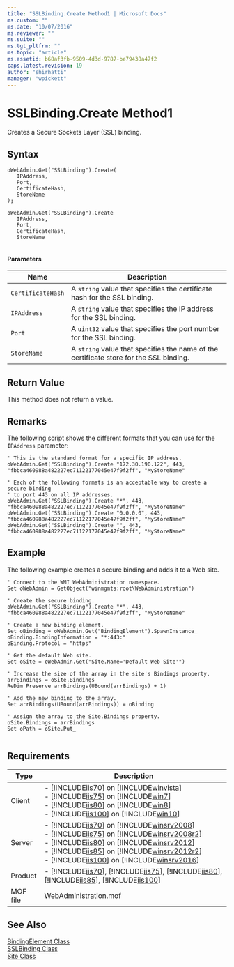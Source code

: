 ```yaml
---
title: "SSLBinding.Create Method1 | Microsoft Docs"
ms.custom: ""
ms.date: "10/07/2016"
ms.reviewer: ""
ms.suite: ""
ms.tgt_pltfrm: ""
ms.topic: "article"
ms.assetid: b68af3fb-9509-4d3d-9787-be79438a47f2
caps.latest.revision: 19
author: "shirhatti"
manager: "wpickett"
---
```

# SSLBinding.Create Method1
Creates a Secure Sockets Layer (SSL) binding.  
  
## Syntax  
  
```jscript#  
oWebAdmin.Get("SSLBinding").Create(  
   IPAddress,  
   Port,  
   CertificateHash,  
   StoreName  
);  
```  
  
```vbs  
oWebAdmin.Get("SSLBinding").Create  
   IPAddress,  
   Port,  
   CertificateHash,  
   StoreName  
  
```  
  
#### Parameters  
  
|Name|Description|  
|----------|-----------------|  
|`CertificateHash`|A `string` value that specifies the certificate hash for the SSL binding.|  
|`IPAddress`|A `string` value that specifies the IP address for the SSL binding.|  
|`Port`|A `uint32` value that specifies the port number for the SSL binding.|  
|`StoreName`|A `string` value that specifies the name of the certificate store for the SSL binding.|  
  
## Return Value  
 This method does not return a value.  
  
## Remarks  
 The following script shows the different formats that you can use for the `IPAddress` parameter:  
  
```  
' This is the standard format for a specific IP address.  
oWebAdmin.Get("SSLBinding").Create "172.30.190.122", 443, "fbbca460988a482227ec71122177045e47f9f2ff", "MyStoreName"  
  
' Each of the following formats is an acceptable way to create a secure binding   
' to port 443 on all IP addresses.  
oWebAdmin.Get("SSLBinding").Create "*", 443, "fbbca460988a482227ec71122177045e47f9f2ff", "MyStoreName"  
oWebAdmin.Get("SSLBinding").Create "0.0.0.0", 443, "fbbca460988a482227ec71122177045e47f9f2ff", "MyStoreName"  
oWebAdmin.Get("SSLBinding").Create "", 443, "fbbca460988a482227ec71122177045e47f9f2ff", "MyStoreName"  
```  
  
## Example  
 The following example creates a secure binding and adds it to a Web site.  
  
```  
' Connect to the WMI WebAdministration namespace.  
Set oWebAdmin = GetObject("winmgmts:root\WebAdministration")  
  
' Create the secure binding.  
oWebAdmin.Get("SSLBinding").Create "*", 443, "fbbca460988a482227ec71122177045e47f9f2ff", "MyStoreName"  
  
' Create a new binding element.  
Set oBinding = oWebAdmin.Get("BindingElement").SpawnInstance_  
oBinding.BindingInformation = "*:443:"  
oBinding.Protocol = "https"  
  
' Get the default Web site.  
Set oSite = oWebAdmin.Get("Site.Name='Default Web Site'")  
  
' Increase the size of the array in the site's Bindings property.  
arrBindings = oSite.Bindings  
ReDim Preserve arrBindings(UBound(arrBindings) + 1)  
  
' Add the new binding to the array.   
Set arrBindings(UBound(arrBindings)) = oBinding  
  
' Assign the array to the Site.Bindings property.  
oSite.Bindings = arrBindings   
Set oPath = oSite.Put_  
  
```  
  
## Requirements  
  
|Type|Description|  
|----------|-----------------|  
|Client|-   [!INCLUDE[iis70](../wmi-provider/includes/iis70-md.md)] on [!INCLUDE[winvista](../wmi-provider/includes/winvista-md.md)]<br />-   [!INCLUDE[iis75](../wmi-provider/includes/iis75-md.md)] on [!INCLUDE[win7](../wmi-provider/includes/win7-md.md)]<br />-   [!INCLUDE[iis80](../wmi-provider/includes/iis80-md.md)] on [!INCLUDE[win8](../wmi-provider/includes/win8-md.md)]<br />-   [!INCLUDE[iis100](../wmi-provider/includes/iis100-md.md)] on [!INCLUDE[win10](../wmi-provider/includes/win10-md.md)]|  
|Server|-   [!INCLUDE[iis70](../wmi-provider/includes/iis70-md.md)] on [!INCLUDE[winsrv2008](../wmi-provider/includes/winsrv2008-md.md)]<br />-   [!INCLUDE[iis75](../wmi-provider/includes/iis75-md.md)] on [!INCLUDE[winsrv2008r2](../wmi-provider/includes/winsrv2008r2-md.md)]<br />-   [!INCLUDE[iis80](../wmi-provider/includes/iis80-md.md)] on [!INCLUDE[winsrv2012](../wmi-provider/includes/winsrv2012-md.md)]<br />-   [!INCLUDE[iis85](../wmi-provider/includes/iis85-md.md)] on [!INCLUDE[winsrv2012r2](../wmi-provider/includes/winsrv2012r2-md.md)]<br />-   [!INCLUDE[iis100](../wmi-provider/includes/iis100-md.md)] on [!INCLUDE[winsrv2016](../wmi-provider/includes/winsrv2016-md.md)]|  
|Product|-   [!INCLUDE[iis70](../wmi-provider/includes/iis70-md.md)], [!INCLUDE[iis75](../wmi-provider/includes/iis75-md.md)], [!INCLUDE[iis80](../wmi-provider/includes/iis80-md.md)], [!INCLUDE[iis85](../wmi-provider/includes/iis85-md.md)], [!INCLUDE[iis100](../wmi-provider/includes/iis100-md.md)]|  
|MOF file|WebAdministration.mof|  
  
## See Also  
 [BindingElement Class](../wmi-provider/bindingelement-class1.md)   
 [SSLBinding Class](../wmi-provider/sslbinding-class.md)   
 [Site Class](../wmi-provider/site-class1.md)